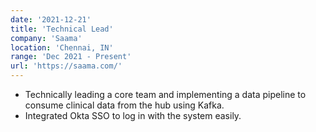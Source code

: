 ```yaml
---
date: '2021-12-21'
title: 'Technical Lead'
company: 'Saama'
location: 'Chennai, IN'
range: 'Dec 2021 - Present'
url: 'https://saama.com/'
---
```


- Technically leading a core team and implementing a data pipeline to consume clinical data from the hub using Kafka. 
- Integrated Okta SSO to log in with the system easily. 
